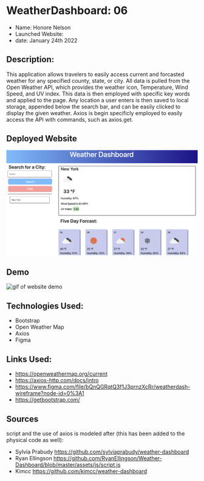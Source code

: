 # WeatherDashboard: 06 
* Name: Honore Nelson
* Launched Website:
* date: January 24th 2022

## Description:
This application allows travelers to easily access current and forcasted weather for any specified county, state, or city. All data is pulled from the Open Weather API, which provides the weather icon, Temperature, Wind Speed, and UV index. This data is then employed with specific key words and applied to the page. Any location a user enters is then saved to local storage, appended below the search bar, and can be easily clicked to display the given weather. Axios is begin specificly employed to easily access the API with commands, such as axios.get. 


## Deployed Website
![image of deployed website](./assets/weather-dash-ss.png)

## Demo
![gif of website demo](./assets/weather-dash.gif)


## Technologies Used:
* Bootstrap
* Open Weather Map
* Axios
* Figma

## Links Used:
* https://openweathermap.org/current
* https://axios-http.com/docs/intro
* https://www.figma.com/file/bQnQGRqtQ3f1J3prnzXcRr/weatherdash-wireframe?node-id=0%3A1
* https://getbootstrap.com/


## Sources
script and the use of axios is modeled after (this has been added to the physical code as well):
* Sylvia Prabudy https://github.com/sylviaprabudy/weather-dashboard
* Ryan Ellingson https://github.com/RyanEllingson/Weather-Dashboard/blob/master/assets/js/script.js
* Kimcc https://github.com/kimcc/weather-dashboard